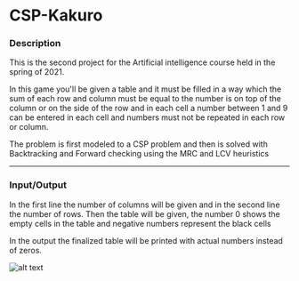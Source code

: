 # CSP-Kakuro

### Description
This is the second project for the Artificial intelligence course held in the spring of 2021.

In this game you'll be given a table and it must be filled in a way which the sum of each row and column must be equal to the number is on top of the column or on the side of the row and in each cell a number between 1 and 9 can be entered in each cell and numbers must not be repeated in each row or column.

The problem is first modeled to a CSP problem and then is solved with Backtracking and Forward checking using the MRC and LCV heuristics 
___
### Input/Output
In the first line the number of columns will be given and in the second line the number of rows.
Then the table will be given, the number 0 shows the empty cells in the table and negative numbers represent the black cells

In the output the finalized table will be printed with actual numbers instead of zeros.

![alt text](https://ibb.co/5BCRhs8/img.png)